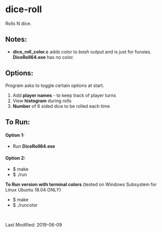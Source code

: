 # dice-roll
Rolls N dice. 

## Notes: <br>
* **dice_roll_color.c** adds color to _bash_ output and is just for funsies. **DiceRoll64.exe** has no color.

## Options: <br>
Program asks to toggle certain options at start.

1. Add **player names** - to keep track of player turns
2. View **histogram** during rolls
3. **Number** of 6 sided dice to be rolled each time

## To Run: <br>
#### Option 1: <br>
* Run **DiceRoll64.exe**
 
#### Option 2: <br>
* $ make<br>
* $ ./run<br>

<b>To Run version with terminal colors</b> (tested on Windows Subsystem for Linux Ubuntu 18.04 ONLY)<br>
* $ make<br>
* $ ./runcolor<br>
<br>

Last Modified: 2019-06-09
